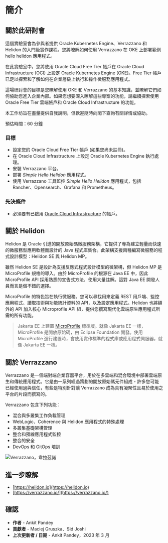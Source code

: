 # 簡介

## 關於此研討會

這個實驗室會為參與者提供 Oracle Kubernetes Engine、Verrazzano 和 Helidon 的入門級實作課程。您將瞭解如何使用 Verrazzano 在 OKE 上部署範例 hello helidon 應用程式。

在此實驗室中，您將使用 Oracle Cloud Free Tier 帳戶在 Oracle Cloud Infrastructure (OCI) 上設定 Oracle Kubernetes Engine (OKE)。Free Tier 帳戶已足以探索和了解如何在企業層級上執行和操作微服務應用程式。

這場研討會的目標是您瞭解使用 OKE 和 Verrazzano 的基本知識，並瞭解它們如何協助您進入企業內部。如果您想要深入瞭解這些專案的功能，請繼續探索使用 Oracle Free Tier 雲端帳戶和 Oracle Cloud Infrastructure 的功能。

本工作坊旨在盡量提供自我說明，但歡迎隨時向閣下查詢有關詳情或協助。

預估時間：60 分鐘

### 目標

*   設定您的 Oracle Cloud Free Tier 帳戶 (如果您尚未註冊)。
*   在 Oracle Cloud Infrastructure 上設定 Oracle Kubernetes Engine 執行處理。
*   安裝 Verrazzano 平台。
*   部署 _Simple Hello Helidon_ 應用程式。
*   使用 Verrazzano 工具監控 _Simple Hello Helidon_ 應用程式，包括 Rancher、Opensearch、Grafana 和 Prometheus。

### 先決條件

*   必須要有已啟用 [Oracle Cloud Infrastructure](https://cloud.oracle.com/en_US/cloud-infrastructure) 的帳戶。

## 關於 Helidon

Helidon 是 Oracle 引進的開放原始碼微服務架構，它提供了專為建立輕量而快速的微服務型應用軟體而設計的 Java 程式庫集合。此架構支援兩種編寫微服務的程式設計模型：Helidon SE 與 Helidon MP。

雖然 Helidon SE 是設計為支援反應式程式設計模型的微架構，但 Helidon MP 是 MicroProfile 規格的導入。由於 MicroProfile 的根源在 Java EE 中，因此 MicroProfile API 採用熟悉的宣告式方法，使用大量註解。這對 Java EE 開發人員而言是個不錯的選擇。

MicroProfile 的特色旨在執行微服務。您可以尋找用來定義 REST 用戶端、監控應用程式、讀取技術與功能統計資料的 API，以及設定應用程式。Helidon 也將額外的 API 加入核心 Microprofile API 組，提供您撰寫現代化雲端原生應用程式所需的所有功能。

> Jakarta EE 上建置 [MicroProfile](https://microprofile.io/) 標準版。就像 Jakarta EE 一樣，MicroProfile 是開放原始碼，由 Eclipse Foundation 開發。使用 MicroProfile 進行建置時，會使用實作標準的程式庫或應用程式伺服器，就像 Jakarta EE 一樣。

## 關於 Verrazzano

Verrazzano 是一個端對端企業容器平台，用於在多雲端和混合環境中部署雲端原生和傳統應用程式。它是由一系列經過策劃的開放原始碼元件組成 - 許多您可能已經使用過與信任，有些是特別針對讓 Verrazzano 成為具有凝聚性且易於使用之平台的片段而撰寫的。

Verrazzano 包含下列功能：

*   混合與多叢集工作負載管理
*   WebLogic、Coherence 與 Helidon 應用程式的特殊處理
*   多叢集基礎架構管理
*   整合和預線應用程式監控
*   整合的安全
*   DevOps 和 GitOps 培訓

![Verrazzano，韋拉茲諾](images/verrazzano.png)

## 進一步瞭解

*   [https://helidon.io](https://helidon.io)
*   [https://verrazzano.io/](https://verrazzano.io/)

## 確認

*   **作者** - Ankit Pandey
*   **貢獻者** - Maciej Gruszka、Sid Joshi
*   **上次更新者 / 日期** - Ankit Pandey，2023 年 3 月